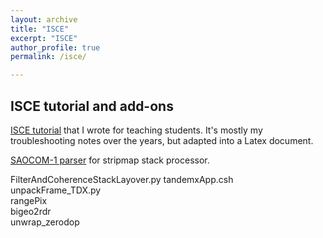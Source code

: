 ```yaml
---
layout: archive
title: "ISCE"
excerpt: "ISCE"
author_profile: true
permalink: /isce/

---
```

## **ISCE tutorial and add-ons**

[ISCE tutorial](https://www.overleaf.com/read/shtkqpdjpghj) that I wrote for teaching students. It's mostly my troubleshooting notes over the years, but adapted into a Latex document.

[SAOCOM-1 parser](https://github.com/fdelgadodelapuente/fdelgadodelapuente.github.io/blob/master/_pages/unpackFrame_SAOCOM.py) for stripmap stack processor.

FilterAndCoherenceStackLayover.py
tandemxApp.csh						
unpackFrame_TDX.py	
rangePix						
bigeo2rdr				
unwrap_zerodop		

